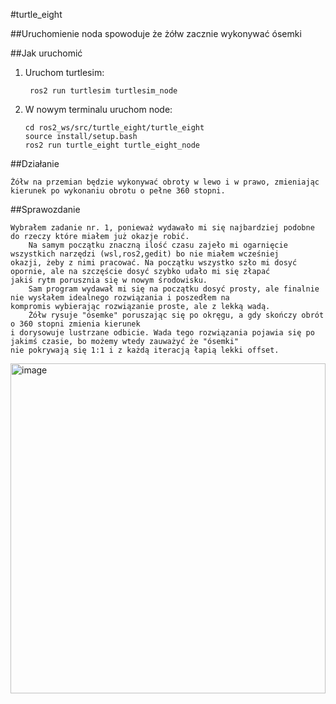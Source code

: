 #turtle_eight

##Uruchomienie noda spowoduje że żółw zacznie wykonywać ósemki

##Jak uruchomić
1. Uruchom turtlesim:
   ```
	ros2 run turtlesim turtlesim_node
3. W nowym terminalu uruchom node:
    ```
	cd ros2_ws/src/turtle_eight/turtle_eight
	source install/setup.bash
	ros2 run turtle_eight turtle_eight_node
##Działanie	
	
	Żółw na przemian będzie wykonywać obroty w lewo i w prawo, zmieniając kierunek po wykonaniu obrotu o pełne 360 stopni.

##Sprawozdanie

	Wybrałem zadanie nr. 1, ponieważ wydawało mi się najbardziej podobne do rzeczy które miałem już okazje robić.
		Na samym początku znaczną ilość czasu zajeło mi ogarnięcie wszystkich narzędzi (wsl,ros2,gedit) bo nie miałem wcześniej
	okazji, żeby z nimi pracować. Na początku wszystko szło mi dosyć opornie, ale na szczęście dosyć szybko udało mi się złapać 
	jakiś rytm porusznia się w nowym środowisku.
		Sam program wydawał mi się na początku dosyć prosty, ale finalnie nie wysłałem idealnego rozwiązania i poszedłem na 
	kompromis wybierając rozwiązanie proste, ale z lekką wadą.
		Żółw rysuje "ósemke" poruszając się po okręgu, a gdy skończy obrót o 360 stopni zmienia kierunek 
	i dorysowuje lustrzane odbicie. Wada tego rozwiązania pojawia się po jakimś czasie, bo możemy wtedy zauważyć że "ósemki" 
	nie pokrywają się 1:1 i z każdą iteracją łapią lekki offset.
		
<img width="504" height="528" alt="image" src="https://github.com/user-attachments/assets/6da867ab-1f1f-416e-9a0f-65a8b62c3915" />
